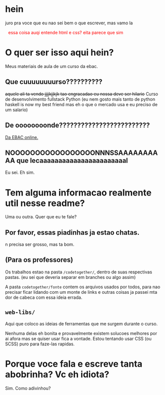 #  hein
juro pra voce que eu nao sei bem o que escrever, mas vamo la
<p
  style="
    color:  red;
    padding-left: 10px;">
  essa coisa auqi entende html e css? eita parece que sim
</p>

# O quer ser isso aqui hein?
Meus materiais de aula de um curso da ebac.

## Que cuuuuuuuurso??????????
<del>aquele ali ta vendo jjjjkjjkjk tao engracadao eu nossa deve ser hilario</del> Curso de desenvolvimento fullstack Python (eu nem gosto mais tanto de python haskell is now my best friend mas eh o que o mercado usa e eu preciso de um salario)

## De oooooooonde?????????????????????????

<a href="ebaconline.com.br">Da EBAC online.</a>
## NOOOOOOOOOOOOOOOOONNNSSAAAAAAAAAA que lecaaaaaaaaaaaaaaaaaaaaaaal
Eu sei. Eh sim.
<br>

# Tem alguma informacao realmente util nesse readme?
Uma ou outra. Quer que eu te fale?

## Por favor, essas piadinhas ja estao chatas.
n precisa ser grosso, mas ta bom.


##  (Para os professores)
Os trabalhos estao na pasta <code>/codetogether/</code>, dentro de suas respectivas pastas. (eu sei que deveria separar em branches ou algo assim) 

A pasta <code>codetogether/fonte</code> contem os arquivos usados por todos, para nao precisar ficar lidando com um monte de links e outras coisas ja passei mta dor de cabeca com essa ideia errada.

## <code>web-libs/</code>
Aqui que coloco as ideias de ferramentas que me surgem durante o curso.

Nenhuma delas eh bonita e provavelmente existem solucoes melhores por ai afora mas se quiser usar fica a vontade. Estou tentando usar CSS (ou SCSS) puro para faze-las rapidas. 

# Porque voce fala e escreve tanta abobrinha? Vc eh idiota?
Sim. Como adivinhou?